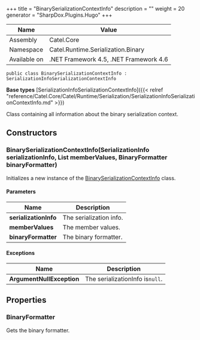 

+++
title = "BinarySerializationContextInfo" 
description = ""
weight = 20
generator = "SharpDox.Plugins.Hugo"
+++

Name|Value
---|---
Assembly|Catel.Core
Namespace|Catel.Runtime.Serialization.Binary
Available on|.NET Framework 4.5, .NET Framework 4.6

```
public class BinarySerializationContextInfo : SerializationInfoSerializationContextInfo
```

**Base types**
[SerializationInfoSerializationContextInfo]({{< relref "reference/Catel.Core/Catel/Runtime/Serialization/SerializationInfoSerializationContextInfo.md" >}})

Class containing all information about the binary serialization context.

## Constructors

### BinarySerializationContextInfo(SerializationInfo serializationInfo, List<MemberValue> memberValues, BinaryFormatter binaryFormatter)

Initializes a new instance of the [BinarySerializationContextInfo](#) class.

#### Parameters

Name|Description
---|---
**serializationInfo**|The serialization info.
**memberValues**|The member values.
**binaryFormatter**|The binary formatter.

#### Exceptions

Name|Description
---|---
**ArgumentNullException**|The serializationInfo is`null`.

## Properties

### BinaryFormatter

Gets the binary formatter.

